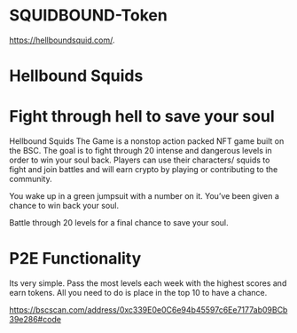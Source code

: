 # SQUIDBOUND-Token
https://hellboundsquid.com/.  
# Hellbound Squids
# Fight through hell to save your soul

Hellbound Squids The Game is a nonstop action packed NFT game built on the BSC. The goal is to fight through 20 intense and dangerous levels in order to win your soul back. Players can use their characters/ squids to fight and join battles and will earn crypto by playing or contributing to the community.


You wake up in a green jumpsuit with a number on it. You’ve been given a chance to win back your soul.  

Battle through 20 levels for a final chance to save your soul.   

# P2E Functionality
Its very simple. Pass the most levels each week with the highest scores and earn tokens. All you need to do is place in the top 10 to have a chance.

https://bscscan.com/address/0xc339E0e0C6e94b45597c6Ee7177ab09BCb39e286#code
